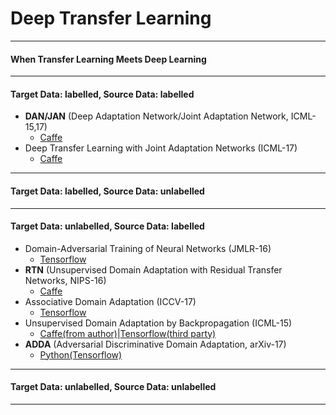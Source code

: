 # Deep Transfer Learning



- - -


#### When Transfer Learning Meets Deep Learning

- - -
#### Target Data: labelled, Source Data: labelled 

- **DAN/JAN** (Deep Adaptation Network/Joint Adaptation Network, ICML-15,17) 
	- [Caffe](https://github.com/thuml/Xlearn)
- Deep Transfer Learning with Joint Adaptation Networks (ICML-17)
	- [Caffe](https://github.com/thuml/Xlearn)
	
	
- - -
#### Target Data: labelled, Source Data: unlabelled






- - -
#### Target Data: unlabelled, Source Data: labelled

- Domain-Adversarial Training of Neural Networks (JMLR-16)
	- [Tensorflow](https://github.com/jindongwang/tf-dann)
- **RTN** (Unsupervised Domain Adaptation with Residual Transfer Networks, NIPS-16) 
	- [Caffe](https://github.com/thuml/Xlearn)
- Associative Domain Adaptation (ICCV-17) 
	- [Tensorflow](https://github.com/haeusser/learning_by_association)	
- Unsupervised Domain Adaptation by Backpropagation (ICML-15) 
	- [Caffe(from author)](https://github.com/ddtm/caffe/tree/grl)|[Tensorflow(third party)](https://github.com/shucunt/domain_adaptation)	
- **ADDA** (Adversarial Discriminative Domain Adaptation, arXiv-17) 
	- [Python(Tensorflow)](https://github.com/erictzeng/adda)
	
- - -

#### Target Data: unlabelled, Source Data: unlabelled








- - -




